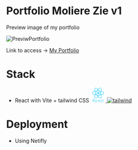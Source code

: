 # Portfolio Moliere Zie v1

Preview image of my portfolio

<img width="1440" alt="PreviwPortfolio" src="https://github.com/user-attachments/assets/b039110d-b420-44e3-9867-9cf97e77d1fe">

Link to access -> [My Portfolio](https://moliere-portfoliov1.netlify.app/)
# Stack

- React with Vite + tailwind CSS
 <a href="https://reactjs.org/" target="_blank" rel="noreferrer"> <img src="https://raw.githubusercontent.com/devicons/devicon/master/icons/react/react-original-wordmark.svg" alt="react" width="40" height="40"/> </a>
 <a href="https://tailwindcss.com/" target="_blank" rel="noreferrer"> <img src="https://www.vectorlogo.zone/logos/tailwindcss/tailwindcss-icon.svg" alt="tailwind" width="40" height="40"/> </a>
 
# Deployment

- Using Netifly

